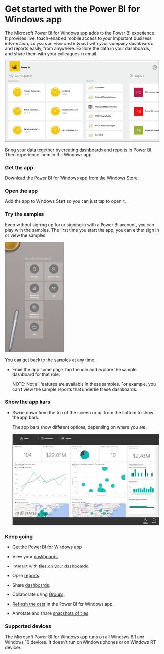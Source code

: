 ﻿<properties 
   pageTitle="Get started with the Power BI for Windows app"
   description="Get started with the Power BI for Windows app"
   services="powerbi" 
   documentationCenter="" 
   authors="v-anpasi" 
   manager="mblythe" 
   editor=""
   tags=""/>
 
<tags
   ms.service="powerbi"
   ms.devlang="NA"
   ms.topic="article"
   ms.tgt_pltfrm="NA"
   ms.workload="powerbi"
   ms.date="09/28/2015"
   ms.author="v-anpasi"/>
# Get started with the Power BI for Windows app

The Microsoft Power BI for Windows app adds to the Power BI experience. It provides live, touch-enabled mobile access to your important business information, so you can view and interact with your company dashboards and reports easily, from anywhere. Explore the data in your dashboards, and share them with your colleagues in email.

![](media/powerbi-service-windows-app-get-started/PBI_WinAppHome0915.png)

Bring your data together by creating [dashboards and reports in Power BI](http://support.powerbi.com/knowledgebase/articles/430814-get-started-with-power-bi). Then experience them in the Windows app.

### Get the app

Download the [Power BI for Windows app from the Windows Store](http://support.powerbi.com/knowledgebase/articles/536383-get-the-power-bi-for-windows-app).

### Open the app

Add the app to Windows Start so you can just tap to open it.

### Try the samples

Even without signing up for or signing in with a Power Bi account, you can play with the samples. The first time you start the app, you can either sign in or view the samples. 

![](media/powerbi-service-windows-app-get-started/PBI_WinAppSamples.png)

You can get back to the samples at any time.

-   From the app home page, tap the role and explore the sample dashboard for that role.

    NOTE: Not all features are available in these samples. For example, you can't view the sample reports that underlie these dashboards.

### Show the app bars


-   Swipe down from the top of the screen or up from the bottom to show the app bars.

    The app bars show different options, depending on where you are.

    ![](media/powerbi-service-windows-app-get-started/PBI_WinAppAppBars.png)


### Keep going

-   Get the [Power BI for Windows app](https://support.powerbi.com/knowledgebase/articles/536383-get-the-power-bi-for-windows-app)

-   View your [dashboards](http://support.powerbi.com/knowledgebase/articles/510951-dashboards-in-the-power-bi-for-windows-app).

-   Interact with [tiles on your dashboards](http://support.powerbi.com/knowledgebase/articles/510952-tiles-in-the-power-bi-for-windows-app). 

-   Open [reports](http://support.powerbi.com/knowledgebase/articles/510953-reports-in-the-power-bi-for-windows-app). 

-   Share [dashboards](http://support.powerbi.com/knowledgebase/articles/510955-share-dashboards-from-the-power-bi-for-windows-app).

-   Collaborate using [Groups](https://support.powerbi.com/knowledgebase/articles/683479).

-   [Refresh the data](https://support.powerbi.com/knowledgebase/articles/536281-refresh-the-power-bi-for-windows-app) in the Power BI for Windows app.

-   Annotate and share [snapshots of tiles](http://support.powerbi.com/knowledgebase/articles/535432-share-a-snapshot-of-a-tile-from-the-power-bi-for-w).

### Supported devices

The Microsoft Power BI for Windows app runs on all Windows 8.1 and Windows 10 devices. It doesn't run on Windows phones or on Windows RT devices. 


